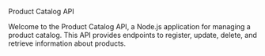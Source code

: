 Product Catalog API

Welcome to the Product Catalog API, a Node.js application for managing a product catalog. This API provides endpoints to register, update, delete, and retrieve information about products.
